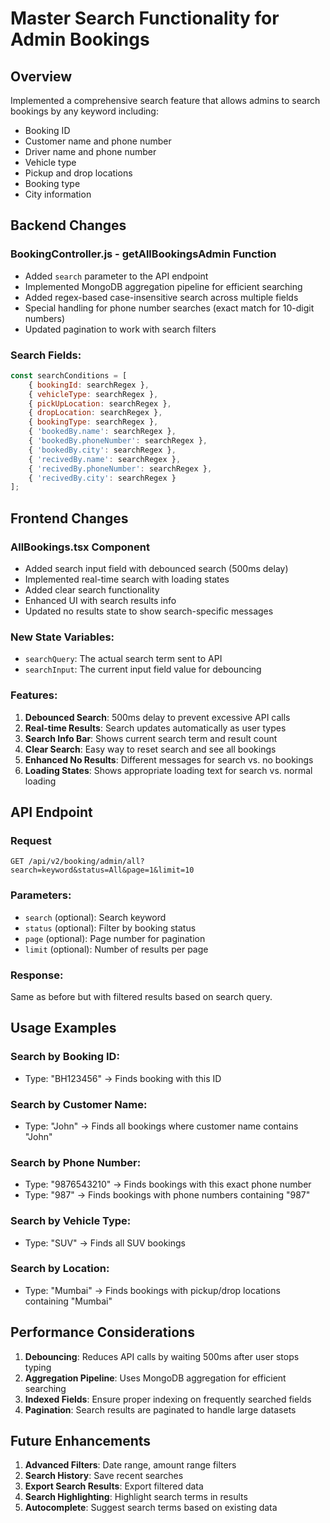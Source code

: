 # Master Search Functionality for Admin Bookings

## Overview
Implemented a comprehensive search feature that allows admins to search bookings by any keyword including:
- Booking ID
- Customer name and phone number
- Driver name and phone number
- Vehicle type
- Pickup and drop locations
- Booking type
- City information

## Backend Changes

### BookingController.js - getAllBookingsAdmin Function
- Added `search` parameter to the API endpoint
- Implemented MongoDB aggregation pipeline for efficient searching
- Added regex-based case-insensitive search across multiple fields
- Special handling for phone number searches (exact match for 10-digit numbers)
- Updated pagination to work with search filters

### Search Fields:
```javascript
const searchConditions = [
    { bookingId: searchRegex },
    { vehicleType: searchRegex },
    { pickUpLocation: searchRegex },
    { dropLocation: searchRegex },
    { bookingType: searchRegex },
    { 'bookedBy.name': searchRegex },
    { 'bookedBy.phoneNumber': searchRegex },
    { 'bookedBy.city': searchRegex },
    { 'recivedBy.name': searchRegex },
    { 'recivedBy.phoneNumber': searchRegex },
    { 'recivedBy.city': searchRegex }
];
```

## Frontend Changes

### AllBookings.tsx Component
- Added search input field with debounced search (500ms delay)
- Implemented real-time search with loading states
- Added clear search functionality
- Enhanced UI with search results info
- Updated no results state to show search-specific messages

### New State Variables:
- `searchQuery`: The actual search term sent to API
- `searchInput`: The current input field value for debouncing

### Features:
1. **Debounced Search**: 500ms delay to prevent excessive API calls
2. **Real-time Results**: Search updates automatically as user types
3. **Search Info Bar**: Shows current search term and result count
4. **Clear Search**: Easy way to reset search and see all bookings
5. **Enhanced No Results**: Different messages for search vs. no bookings
6. **Loading States**: Shows appropriate loading text for search vs. normal loading

## API Endpoint

### Request
```
GET /api/v2/booking/admin/all?search=keyword&status=All&page=1&limit=10
```

### Parameters:
- `search` (optional): Search keyword
- `status` (optional): Filter by booking status
- `page` (optional): Page number for pagination
- `limit` (optional): Number of results per page

### Response:
Same as before but with filtered results based on search query.

## Usage Examples

### Search by Booking ID:
- Type: "BH123456" → Finds booking with this ID

### Search by Customer Name:
- Type: "John" → Finds all bookings where customer name contains "John"

### Search by Phone Number:
- Type: "9876543210" → Finds bookings with this exact phone number
- Type: "987" → Finds bookings with phone numbers containing "987"

### Search by Vehicle Type:
- Type: "SUV" → Finds all SUV bookings

### Search by Location:
- Type: "Mumbai" → Finds bookings with pickup/drop locations containing "Mumbai"

## Performance Considerations

1. **Debouncing**: Reduces API calls by waiting 500ms after user stops typing
2. **Aggregation Pipeline**: Uses MongoDB aggregation for efficient searching
3. **Indexed Fields**: Ensure proper indexing on frequently searched fields
4. **Pagination**: Search results are paginated to handle large datasets

## Future Enhancements

1. **Advanced Filters**: Date range, amount range filters
2. **Search History**: Save recent searches
3. **Export Search Results**: Export filtered data
4. **Search Highlighting**: Highlight search terms in results
5. **Autocomplete**: Suggest search terms based on existing data